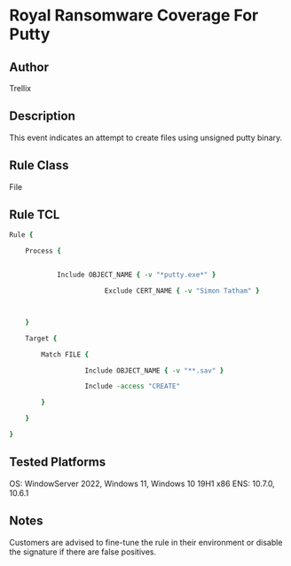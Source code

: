 # Royal Ransomware Coverage For Putty 

## Author
Trellix

## Description
This event indicates an attempt to create files using unsigned putty binary.

## Rule Class 
File

## Rule TCL
```tcl
Rule {

    Process {


            Include OBJECT_NAME { -v "*putty.exe*" }

                        Exclude CERT_NAME { -v "Simon Tatham" }



    }

    Target {

        Match FILE {

                   Include OBJECT_NAME { -v "**.sav" }     

                   Include -access "CREATE"

        }

    }

}
```

## Tested Platforms
OS: WindowServer 2022, Windows 11, Windows 10 19H1 x86
ENS: 10.7.0, 10.6.1

## Notes
Customers are advised to fine-tune the rule in their environment or disable the signature if there are false positives.
